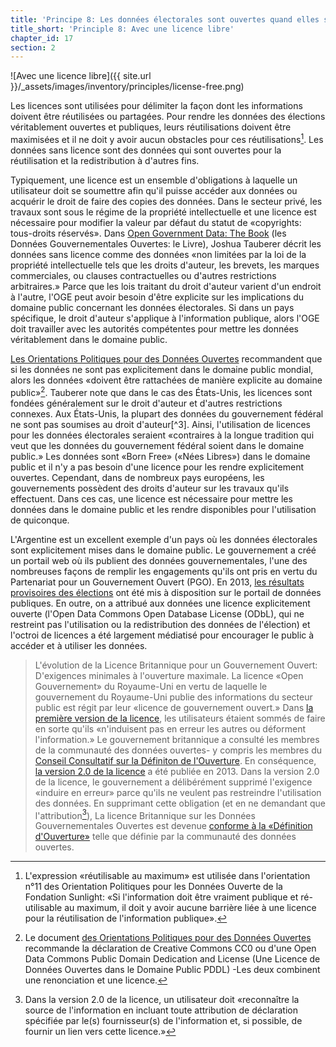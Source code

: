 ```yaml
---
title: 'Principe 8: Les données électorales sont ouvertes quand elles sont libres de toute licence'
title_short: 'Principle 8: Avec une licence libre'
chapter_id: 17
section: 2
---
```


![Avec une licence libre]({{ site.url }}/\_assets/images/inventory/principles/license-free.png)

Les licences sont utilisées pour délimiter la façon dont les informations doivent être réutilisées ou partagées. Pour rendre les données des élections véritablement ouvertes et publiques, leurs réutilisations doivent être maximisées et il ne doit y avoir aucun obstacles pour ces réutilisations[^1]. Les données sans licence sont des données qui sont ouvertes pour la réutilisation et la redistribution à d'autres fins.

Typiquement, une licence est un ensemble d'obligations à laquelle un utilisateur doit se soumettre afin qu'il puisse accéder aux données ou acquérir le droit de faire des copies des données. Dans le secteur privé, les travaux sont sous le régime de la propriété intellectuelle et une licence est nécessaire pour modifier la valeur par défaut du statut de «copyrights: tous-droits réservés». Dans [Open Government Data: The Book](https://opengovdata.io/2014/no-discrimination-license-free/) (les Données Gouvernementales Ouvertes: le Livre), Joshua Tauberer décrit les données sans licence comme des données «non limitées par la loi de la propriété intellectuelle tels que les droits d'auteur, les brevets, les marques commerciales, ou clauses contractuelles ou d'autres restrictions arbitraires.» Parce que les lois traitant du droit d'auteur varient d'un endroit à l'autre, l'OGE peut avoir besoin d'être explicite sur les implications du domaine public concernant les données électorales. Si dans un pays spécifique, le droit d'auteur s'applique à l'information publique, alors l'OGE doit travailler avec les autorités compétentes pour mettre les données véritablement dans le domaine public.

[Les Orientations Politiques pour des Données Ouvertes](http://sunlightfoundation.com/opendataguidelines/#license-free) recommandent que si les données ne sont pas explicitement dans le domaine public mondial, alors les données «doivent être rattachées de manière explicite au domaine public»[^2]. Tauberer note que dans le cas des États-Unis, les licences sont fondées généralement sur le droit d'auteur et d'autres restrictions connexes. Aux États-Unis, la plupart des données du gouvernement fédéral ne sont pas soumises au droit d'auteur[^3]. Ainsi, l'utilisation de licences pour les données électorales seraient «contraires à la longue tradition qui veut que les données du gouvernement fédéral soient dans le domaine public.» Les données sont «Born Free» («Nées Libres») dans le domaine public et il n'y a pas besoin d'une licence pour les rendre explicitement ouvertes. Cependant, dans de nombreux pays européens, les gouvernements possèdent des droits d'auteur sur les travaux qu'ils effectuent. Dans ces cas, une licence est nécessaire pour mettre les données dans le domaine public et les rendre disponibles pour l'utilisation de quiconque.

L'Argentine est un excellent exemple d'un pays où les données électorales sont explicitement mises dans le domaine public. Le gouvernement a créé un portail web où ils publient des données gouvernementales, l'une des nombreuses façons de remplir les engagements qu'ils ont pris en vertu du Partenariat pour un Gouvernement Ouvert (PGO). En 2013, [les résultats provisoires des élections](http://datospublicos.gob.ar/data/dataset/elecciones-2013) ont été mis à disposition sur le portail de données publiques. En outre, on a attribué aux données une licence explicitement ouverte (l'Open Data Commons Open Database License (ODbL), qui ne restreint pas l'utilisation ou la redistribution des données de l'élection) et l'octroi de licences a été largement médiatisé pour encourager le public à accéder et à utiliser les données.

> L'évolution de la Licence Britannique pour un Gouvernement Ouvert: D'exigences minimales à l'ouverture maximale. La licence «Open Gouvernement» du Royaume-Uni en vertu de laquelle le gouvernement du Royaume-Uni publie des informations du secteur public est régit par leur «licence de gouvernement ouvert.» Dans [la première version de la licence](http://www.nationalarchives.gov.uk/doc/open-government-licence/version/1/), les utilisateurs étaient sommés de faire en sorte qu'ils «n'induisent pas en erreur les autres ou déforment l'information.» Le gouvernement britannique a consulté les membres de la communauté des données ouvertes- y compris les membres du [Conseil Consultatif sur la Définiton de l'Ouverture](http://opendefinition.org/advisory-council/). En conséquence, [la version 2.0 de la licence](http://www.nationalarchives.gov.uk/doc/open-government-licence/version/2/) a été publiée en 2013. Dans la version 2.0 de la licence, le gouvernement a délibérément supprimé l'exigence «induire en erreur» parce qu'ils ne veulent pas restreindre l'utilisation des données. En supprimant cette obligation (et en ne demandant que l'attribution[^4]), La licence Britannique sur les Données Gouvernementales Ouvertes est devenue [conforme à la «Définition d'Ouverture»](http://opendefinition.org/licenses/process/) telle que définie par la communauté des données ouvertes.

[^1]: L'expression «réutilisable au maximum» est utilisée dans l'orientation n°11 des Orientation Politiques pour les Données Ouverte de la Fondation Sunlight: «Si l'information doit être vraiment publique et ré-utilisable au maximum, il doit y avoir aucune barrière liée à une licence pour la réutilisation de l'information publique».
[^2]: Le document [des Orientations Politiques pour des Données Ouvertes](http://sunlightfoundation.com/opendataguidelines/#license-free) recommande la déclaration de Creative Commons CC0 ou d'une Open Data Commons Public Domain Dedication and License (Une Licence de Données Ouvertes dans le Domaine Public PDDL) -Les deux combinent une renonciation et une licence.
[^4]: Dans la version 2.0 de la licence, un utilisateur doit «reconnaître la source de l'information en incluant toute attribution de déclaration spécifiée par le(s) fournisseur(s) de l'information et, si possible, de fournir un lien vers cette licence.»
